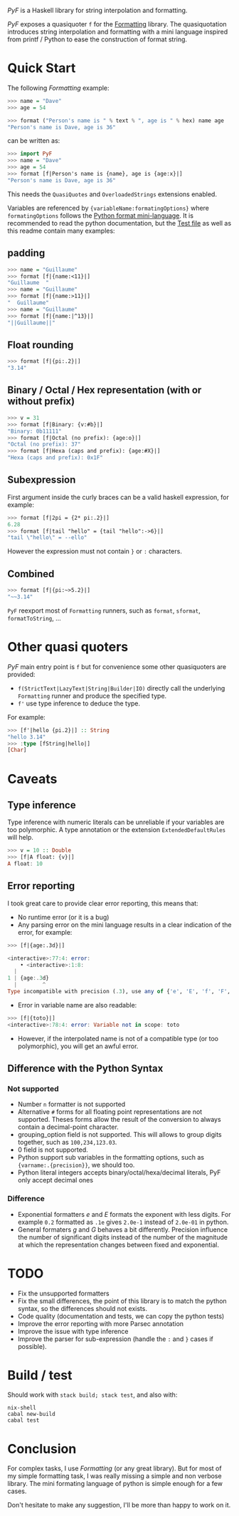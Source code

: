 *PyF* is a Haskell library for string interpolation and formatting.

*PyF* exposes a quasiquoter `f` for the [Formatting](https://hackage.haskell.org/package/formatting) library. The quasiquotation introduces string interpolation and formatting with a mini language inspired from printf / Python to ease the construction of format string.

# Quick Start

The following *Formatting* example:

```haskell
>>> name = "Dave"
>>> age = 54

>>> format ("Person's name is " % text % ", age is " % hex) name age
"Person's name is Dave, age is 36"
```

can be written as:

```haskell
>>> import PyF
>>> name = "Dave"
>>> age = 54
>>> format [f|Person's name is {name}, age is {age:x}|]
"Person's name is Dave, age is 36"
```

This needs the `QuasiQuotes` and `OverloadedStrings` extensions enabled.

Variables are referenced by `{variableName:formatingOptions}` where `formatingOptions` follows the [Python format mini-language](https://docs.python.org/3/library/string.html#formatspec). It is recommended to read the python documentation, but the [Test file](https://github.com/guibou/PyF/blob/master/test/Spec.hs) as well as this readme contain many examples:

## padding

```haskell
>>> name = "Guillaume"
>>> format [f|{name:<11}|]
"Guillaume  "
>>> name = "Guillaume"
>>> format [f|{name:>11}|]
"  Guillaume"
>>> name = "Guillaume"
>>> format [f|{name:|^13}|]
"||Guillaume||"
```

## Float rounding

```haskell
>>> format [f|{pi:.2}|]
"3.14"
```

## Binary / Octal / Hex representation (with or without prefix)

```haskell
>>> v = 31
>>> format [f|Binary: {v:#b}|]
"Binary: 0b11111"
>>> format [f|Octal (no prefix): {age:o}|]
"Octal (no prefix): 37"
>>> format [f|Hexa (caps and prefix): {age:#X}|]
"Hexa (caps and prefix): 0x1F"
```

## Subexpression

First argument inside the curly braces can be a valid haskell expression, for example:

```haskell
>>> format [f|2pi = {2* pi:.2}|]
6.28
>>> format [f|tail "hello" = {tail "hello":->6}|]
"tail \"hello\" = --ello"
```

However the expression must not contain `}` or `:` characters.

## Combined

```haskell
>>> format [f|{pi:~>5.2}|]
"~~3.14"
```

`PyF` reexport most of `Formatting` runners, such as `format`, `sformat`, `formatToString`, ...

# Other quasi quoters

*PyF* main entry point is `f` but for convenience some other quasiquoters are provided:

- `f(StrictText|LazyText|String|Builder|IO)` directly call the underlying `Formatting` runner and produce the specified type.
- `f'` use type inference to deduce the type.

For example:

```haskell
>>> [f'|hello {pi.2}|] :: String
"hello 3.14"
>>> :type [fString|hello|]
[Char]
```

# Caveats

## Type inference

Type inference with numeric literals can be unreliable if your variables are too polymorphic. A type annotation or the extension `ExtendedDefaultRules` will help.

```haskell
>>> v = 10 :: Double
>>> [f|A float: {v}|]
A float: 10
```

## Error reporting

I took great care to provide clear error reporting, this means that:

- No runtime error (or it is a bug)
- Any parsing error on the mini language results in a clear indication of the error, for example:

```haskell
>>> [f|{age:.3d}|]

<interactive>:77:4: error:
    • <interactive>:1:8:
  |
1 | {age:.3d}
  |        ^
Type incompatible with precision (.3), use any of {'e', 'E', 'f', 'F', 'g', 'G', 'n', 's', '%'} or remove the precision field.
```

- Error in variable name are also readable:

```haskell
>>> [f|{toto}|]
<interactive>:78:4: error: Variable not in scope: toto
```

- However, if the interpolated name is not of a compatible type (or
  too polymorphic), you will get an awful error.

## Difference with the Python Syntax

### Not supported

- Number `n` formatter is not supported
- Alternative `#` forms for all floating point representations are not supported. Theses forms allow the result of the conversion to always contain a decimal-point character.
- grouping_option field is not supported. This will allows to group digits together, such as `100,234,123.03`.
- 0 field is not supported.
- Python support sub variables in the formatting options, such as `{varname:.{precision}}`, we should too.
- Python literal integers accepts binary/octal/hexa/decimal literals, PyF only accept decimal ones

### Difference

- Exponential formatters *e* and *E* formats the exponent with less digits. For example `0.2` formatted as `.1e` gives `2.0e-1` instead of `2.0e-01` in python.
- General formaters *g* and *G* behaves a bit differently. Precision influence the number of significant digits instead of the number of the magnitude at which the representation changes between fixed and exponential.

# TODO

- Fix the unsupported formatters
- Fix the small differences, the point of this library is to match the python syntax, so the differences should not exists.
- Code quality (documentation and tests, we can copy the python tests)
- Improve the error reporting with more Parsec annotation
- Improve the issue with type inference
- Improve the parser for sub-expression (handle the `:` and `}` cases if possible).

# Build / test

Should work with `stack build; stack test`, and also with:

```shell
nix-shell
cabal new-build
cabal test
```

# Conclusion

For complex tasks, I use *Formatting* (or any great library). But for most of my simple formatting task, I was really missing a simple and non verbose library. The mini formating language of python is simple enough for a few cases.

Don't hesitate to make any suggestion, I'll be more than happy to work on it.
